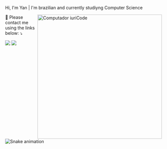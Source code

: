 Hi, I'm Yan | I'm brazilian and currently studiyng Computer Science

<img src="https://raw.githubusercontent.com/saadeghi/saadeghi/master/dino.gif" min-width="400px" max-width="400px" width="400px" align="right" alt="Computador iuriCode">

<p align="left">
  💌 Please contact me using the links below: ⤵️
</p>

<div> 
   
  <a href = "mailto:yancalvo@gmail.com"><img src="https://img.shields.io/badge/-Gmail-%23333?style=for-the-badge&logo=gmail&logoColor=white" target="_blank"></a>
  <a href="https://www.linkedin.com/in/yan-calvo-078592252/" target="_blank"><img src="https://img.shields.io/badge/-LinkedIn-%230077B5?style=for-the-badge&logo=linkedin&logoColor=white" target="_blank"></a> 

</p>  

![Snake animation](https://github.com/yancalvo/yancalvo/blob/output/github-contribution-grid-snake.svg)

<div>
